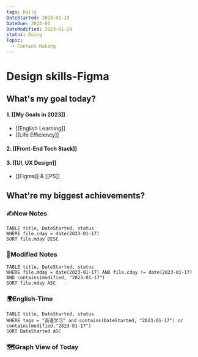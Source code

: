 ```yaml
---
tags: Daily
DateStarted: 2023-01-19
DateDue: 2023-01
DateModified: 2023-01-29
status: Doing
Topic:
  - Content-Making
---
```


# Design skills-Figma

## What's my goal today?

#### 1. [[My Goals in 2023]]

- [[English Learning]]
- [[Life Efficiency]]

#### 2. [[Front-End Tech Stack]]

#### 3. [[UI, UX Design]]

- [[Figma]] & [[PS]]

## What're my biggest achievements?

### ✍️New Notes

```dataview
TABLE title, DateStarted, status
WHERE file.cday = date(2023-01-17)
SORT file.mday DESC
```

### 📝Modified Notes

```dataview
TABLE title, DateStarted, status
WHERE file.mday = date(2023-01-17) AND file.cday != date(2023-01-17) AND contains(modified, "2023-01-17")
SORT file.mday ASC
```

### 🌍English-Time

```dataview
TABLE title, DateStarted, status
WHERE tags = "英语学习" and contains(DateStarted, "2023-01-17") or contains(modified,"2023-01-17")
SORT DateStarted ASC
```

### 🗺️Graph View of Today
